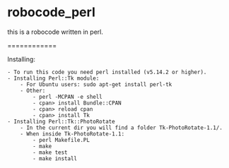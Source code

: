 robocode_perl
=============

this is a robocode written in perl.

============

Installing:

	- To run this code you need perl installed (v5.14.2 or higher).
	- Installing Perl::Tk module:
		- For Ubuntu users: sudo apt-get install perl-tk
		- Other:
			- perl -MCPAN -e shell
			- cpan> install Bundle::CPAN
			- cpan> reload cpan
			- cpan> install Tk
	- Installing Perl::Tk::PhotoRotate
		- In the current dir you will find a folder Tk-PhotoRotate-1.1/.
		- When inside Tk-PhotoRotate-1.1:
			- perl Makefile.PL
			- make
			- make test
			- make install

